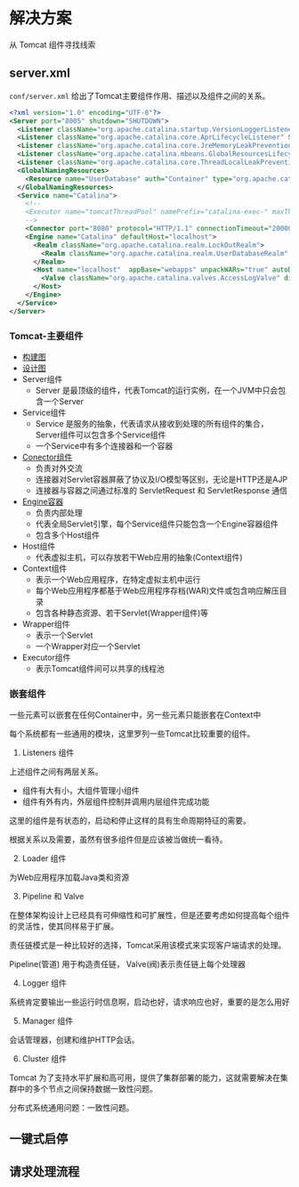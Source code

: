 #   解决方案

从 Tomcat 组件寻找线索

##  server.xml

`conf/server.xml` 给出了Tomcat主要组件作用、描述以及组件之间的关系。

```xml
<?xml version="1.0" encoding="UTF-8"?>
<Server port="8005" shutdown="SHUTDOWN">
  <Listener className="org.apache.catalina.startup.VersionLoggerListener" />
  <Listener className="org.apache.catalina.core.AprLifecycleListener" SSLEngine="on" />
  <Listener className="org.apache.catalina.core.JreMemoryLeakPreventionListener" />
  <Listener className="org.apache.catalina.mbeans.GlobalResourcesLifecycleListener" />
  <Listener className="org.apache.catalina.core.ThreadLocalLeakPreventionListener" />
  <GlobalNamingResources>
    <Resource name="UserDatabase" auth="Container" type="org.apache.catalina.UserDatabase" description="User database that can be updated and saved" factory="org.apache.catalina.users.MemoryUserDatabaseFactory" pathname="conf/tomcat-users.xml" />
  </GlobalNamingResources>
  <Service name="Catalina">
    <!--
    <Executor name="tomcatThreadPool" namePrefix="catalina-exec-" maxThreads="150" minSpareThreads="4"/>
    -->
    <Connector port="8080" protocol="HTTP/1.1" connectionTimeout="20000" redirectPort="8443" />
    <Engine name="Catalina" defaultHost="localhost">
      <Realm className="org.apache.catalina.realm.LockOutRealm">
        <Realm className="org.apache.catalina.realm.UserDatabaseRealm" resourceName="UserDatabase"/>
      </Realm>
      <Host name="localhost"  appBase="webapps" unpackWARs="true" autoDeploy="true">
        <Valve className="org.apache.catalina.valves.AccessLogValve" directory="logs"prefix="localhost_access_log" suffix=".txt" pattern="%h %l %u %t &quot;%r&quot; %s %b" />
      </Host>
    </Engine>
  </Service>
</Server>
```

### Tomcat-主要组件
-   [构建图](https://www.processon.com/view/link/5e89a0a9e4b03231c716ecfa)
-   [设计图](https://www.processon.com/view/link/5e8a9249e4b03bfcd0815c94)
-   Server组件
    -   Server 是最顶级的组件，代表Tomcat的运行实例，在一个JVM中只会包含一个Server
-   Service组件
    -   Service 是服务的抽象，代表请求从接收到处理的所有组件的集合，Server组件可以包含多个Service组件
    -   一个Service中有多个连接器和一个容器
-   [Conector组件](https://www.processon.com/view/link/5e89caa7e4b064d902d17d4b)
    -   负责对外交流
    -   连接器对Servlet容器屏蔽了协议及I/O模型等区别，无论是HTTP还是AJP
    -   连接器与容器之间通过标准的 ServletRequest 和 ServletResponse 通信
-   [Engine容器](https://www.processon.com/view/link/5e89d05ee4b0a1e6dcb4bbaa)
    -   负责内部处理
    -   代表全局Servlet引擎，每个Service组件只能包含一个Engine容器组件
    -   包含多个Host组件
-   Host组件
    -   代表虚拟主机，可以存放若干Web应用的抽象(Context组件)
-   Context组件
    -   表示一个Web应用程序，在特定虚拟主机中运行
    -   每个Web应用程序都基于Web应用程序存档(WAR)文件或包含响应解压目录
    -   包含各种静态资源、若干Servlet(Wrapper组件)等
-   Wrapper组件
    -   表示一个Servlet
    -   一个Wrapper对应一个Servlet
-   Executor组件
    -   表示Tomcat组件间可以共享的线程池

### 嵌套组件

一些元素可以嵌套在任何Container中，另一些元素只能嵌套在Context中

每个系统都有一些通用的模块，这里罗列一些Tomcat比较重要的组件。

1.  Listeners 组件

上述组件之间有两层关系。

-   组件有大有小，大组件管理小组件
-   组件有外有内，外层组件控制并调用内层组件完成功能

这里的组件是有状态的，启动和停止这样的具有生命周期特征的需要。

根据关系以及需要，虽然有很多组件但是应该被当做统一看待。

2.  Loader 组件

为Web应用程序加载Java类和资源

3.  Pipeline 和 Valve

在整体架构设计上已经具有可伸缩性和可扩展性，但是还要考虑如何提高每个组件的灵活性，使其同样易于扩展。

责任链模式是一种比较好的选择，Tomcat采用该模式来实现客户端请求的处理。

Pipeline(管道) 用于构造责任链， Valve(阀)表示责任链上每个处理器

4.  Logger 组件

系统肯定要输出一些运行时信息啊，启动也好，请求响应也好，重要的是怎么用好

5.  Manager 组件

会话管理器，创建和维护HTTP会话。

6.  Cluster 组件

Tomcat 为了支持水平扩展和高可用，提供了集群部署的能力，这就需要解决在集群中的多个节点之间保持数据一致性问题。

分布式系统通用问题：一致性问题。


##  一键式启停



##  请求处理流程



